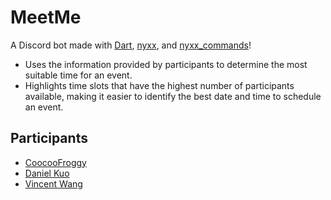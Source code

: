 # MeetMe

A Discord bot made with [Dart](https://dart.dev), [nyxx](https://pub.dev/packages/nyxx), and [nyxx_commands](https://pub.dev/packages/nyxx_commands)!

- Uses the information provided by participants to determine the most suitable time for an event.
- Highlights time slots that have the highest number of participants available, making it easier to identify the best date and time to schedule an event.

## Participants
 - [CoocooFroggy](https://github.com/CoocooFroggy)
 - [Daniel Kuo](https://github.com/danielhkuo)
 - [Vincent Wang](https://github.com/vincentxwang)
